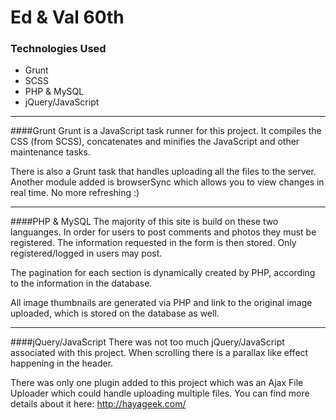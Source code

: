 Ed & Val 60th
=========

### Technologies Used
- Grunt 
- SCSS
- PHP & MySQL
- jQuery/JavaScript

----
####Grunt
Grunt is a JavaScript task runner for this project. It compiles the CSS (from SCSS), concatenates and minifies the JavaScript and other maintenance tasks.

There is also a Grunt task that handles uploading all the files to the server. Another module added is browserSync which allows you to view changes in real time. No more refreshing :)

----
####PHP & MySQL
The majority of this site is build on these two languanges. In order for users to post comments and photos they must be registered. The information requested in the form is then stored. Only registered/logged in users may post. 

The pagination for each section is dynamically created by PHP, according to the information in the database.

All image thumbnails are generated via PHP and link to the original image uploaded, which is stored on the database as well.

-----
####jQuery/JavaScript
There was not too much jQuery/JavaScript associated with this project. When scrolling there is a parallax like effect happening in the header.

There was only one plugin added to this project which was an Ajax File Uploader which could handle uploading multiple files. You can find more details about it here: http://hayageek.com/
